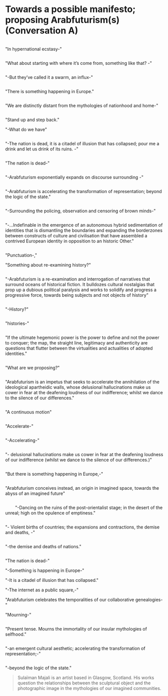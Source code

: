 
# Towards a possible manifesto; proposing Arabfuturism(s) (Conversation A)

<div class="offset-by-one columns"><p>"In hypernational ecstasy-"</p></div>

<p>"What about starting with where it’s come from, something like that? -"</p>

<div class="offset-by-one columns"><p>"-But they’ve called it a swarm, an influx-"</p></div>

<p>"There is something happening in Europe."</p>

<div class="offset-by-one columns"><p>"We are distinctly distant from the mythologies of nationhood and home-"</p></div>

<p>"Stand up and step back."</p>

<p>"-What do we have"</p>

<div class="offset-by-one columns"><p>"-The nation is dead, it is a citadel of illusion that has collapsed; pour me a drink and let us drink of its ruins. -"</p></div>

<p>"The nation is dead-"</p>

<div class="offset-by-one columns"><p>"-Arabfuturism exponentially expands on discourse surrounding -"</p></div>

<div class="offset-by-one columns"><p>"-Arabfuturism is accelerating the transformation of representation; beyond the logic of the state."</p></div>

<div class="offset-by-one columns"><p>"-Surrounding the policing, observation and censoring of brown minds-"</p></div>

<div class="offset-by-one columns"><p>"-...Indefinable in the emergence of an autonomous hybrid sedimentation of identities that is dismantling the boundaries and expanding the borderzones between constructs of culture and civilisation that have assembled a contrived European identity in opposition to an historic Other."</p></div>

<p>"Punctuation-,"</p>

<p>"Something about re-examining history?"</p>

<div class="offset-by-one columns"><p>"-Arabfuturism is a re-examination and interrogation of narratives that surround oceans of historical fiction. It bulldozes cultural nostalgias that prop up a dubious political paralysis and works to solidify and progress a progressive force, towards being subjects and not objects of history"</p></div>

<p>"-History?"</p>

<div class="offset-by-one columns"><p>"histories-"</p></div>

<div class="offset-by-one columns"><p>"If the ultimate hegemonic power is the power to define and not the power to conquer; the map, the straight line, legitimacy and authenticity are questions that flutter between the virtualities and actualities of adopted identities."</p></div>

<div class="offset-by-one columns"><p>"What are we proposing?"</p></div>

<div class="offset-by-one columns"><p>"Arabfuturism is an impetus that seeks to accelerate the annihilation of the ideological apartheidic walls, whose delusional hallucinations make us cower in fear at the deafening loudness of our indifference;  whilst we dance to the silence of our differences."</p></div>

<p>"A continuous motion"</p>

<div class="offset-by-one columns"><p>"Accelerate-"</p></div>

<p>"-Accelerating-"</p>

<div class="offset-by-one columns"><p>"- delusional hallucinations make us cower in fear at the deafening loudness of our indifference (whilst we dance to the silence of our differences.)"</p></div>

<p>"But there is something happening in Europe,-"</p>

<div class="offset-by-one columns"><p>"Arabfuturism conceives instead, an origin in imagined space, towards the abyss of an imagined future"</p></div>

<p>&nbsp;&nbsp;&nbsp;&nbsp;&nbsp;&nbsp;&nbsp;&nbsp;"-Dancing on the ruins of the post-orientalist stage; in the desert of the unreal; high on the opulence of emptiness."</p>

<div class="offset-by-one columns"><p>"- Violent births of countries; the expansions and contractions, the demise and deaths, -"</p></div>

<div class="offset-by-one columns"><p>"-the demise and deaths of nations."</p></div>

<p>"The nation is dead-"</p>

<p>"-Something is happening in Europe-"</p>

<p>"-It is a citadel of illusion that has collapsed."</p>

<p>"-The internet as a public square,-"</p>

<p>"Arabfuturism celebrates the temporalities of our collaborative genealogies-"</p>

<p>"Mourning-"</p>

<div class="offset-by-one columns"><p>"Present tense. Mourns the immortality of our insular mythologies of selfhood."</p></div>

<div class="offset-by-one columns"><p>"-an emergent cultural aesthetic; accelerating the transformation of representation;-"</p></div>

<p>"-beyond the logic of the state."</p>


> Sulaïman Majali is an artist based in Glasgow,
Scotland. His works question the relationships between the sculptural object
and the photographic image in the mythologies of our imagined communities.


